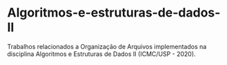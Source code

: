 # Algoritmos-e-estruturas-de-dados-II
Trabalhos relacionados a Organização de Arquivos implementados na disciplina Algoritmos e Estruturas de Dados II (ICMC/USP - 2020).
